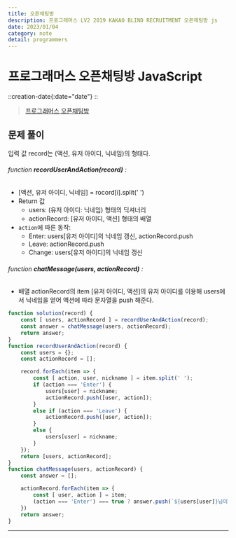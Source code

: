 ```yaml
---
title: 오픈채팅방
description: 프로그래머스 LV2 2019 KAKAO BLIND RECRUITMENT 오픈채팅방 js
date: 2023/01/04
category: note
detail: programmers
---
```


# 프로그래머스 오픈채팅방 JavaScript
::creation-date{:date="date"}
::

>  <a href="https://school.programmers.co.kr/learn/courses/30/lessons/42888" target="_blank" class="font-bold">프로그래머스 오픈채팅방 </a>

## 문제 풀이
입력 값 record는 (액션, 유저 아이디, 닉네임)의 형태다.  
###### function **recordUserAndAction(record)** :
- \[액션, 유저 아이디, 닉네임] = rocord\[i].split(' ')
- Return 값
    - users: (유저 아이디: 닉네임) 형태의 딕셔너리
    - actionRecord: \[유저 아이디, 액션] 형태의 배열
- `action`에 따른 동작:
    - Enter: users\[유저 아이디]의 닉네임 갱신, actionRecord.push
    - Leave: actionRecord.push
    - Change: users\[유저 아이디]의 닉네임 갱신
###### function **chatMessage(users, actionRecord)** :
- 배열 actionRecord의 item \[유저 아이디, 액션]의 유저 아이디를 이용해 users에서 닉네임을 얻어 액션에 따라 문자열을 push 해준다.


``` js [solution.js]
function solution(record) {
    const [ users, actionRecord ] = recordUserAndAction(record);
    const answer = chatMessage(users, actionRecord);
    return answer;
}
function recordUserAndAction(record) {
    const users = {};
    const actionRecord = [];

    record.forEach(item => {
        const [ action, user, nickname ] = item.split(' ');
        if (action === 'Enter') {
            users[user] = nickname;
            actionRecord.push([user, action]);
        }
        else if (action === 'Leave') {
            actionRecord.push([user, action]);
        }
        else {
            users[user] = nickname;
        }
    });
    return [users, actionRecord];
}
function chatMessage(users, actionRecord) {
    const answer = [];

    actionRecord.forEach(item => {
        const [ user, action ] = item;
        (action === 'Enter') === true ? answer.push(`${users[user]}님이 들어왔습니다.`) : answer.push(`${users[user]}님이 나갔습니다.`);
    })
    return answer;
}

```

--- 